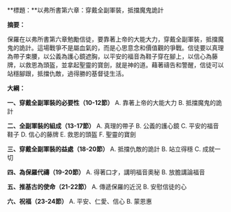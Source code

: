 **標題：**以弗所書第六章：穿戴全副軍裝，抵擋魔鬼詭計

**摘要：**

保羅在以弗所書第六章勉勵信徒，要靠著上帝的大能大力，穿戴全副軍裝，抵擋魔鬼的詭計。這場戰爭不是屬血氣的，而是心思意念和價值觀的爭戰。信徒要以真理為帶子束腰，以公義為護心鏡遮胸，以平安的福音為鞋子穿在腳上，以信心為藤牌，以救恩為頭盔，並拿起聖靈的寶劍，就是神的道。藉著禱告和警醒，信徒可以站穩腳跟，抵擋仇敵，過得勝的基督徒生活。

**大綱：**

**一、穿戴全副軍裝的必要性（10-12節）**
    A. 靠著上帝的大能大力
    B. 抵擋魔鬼的詭計

**二、全副軍裝的組成（13-17節）**
    A. 真理的帶子
    B. 公義的護心鏡
    C. 平安的福音鞋子
    D. 信心的藤牌
    E. 救恩的頭盔
    F. 聖靈的寶劍

**三、穿戴全副軍裝的益處（18-20節）**
    A. 抵擋仇敵的詭計
    B. 站立得穩
    C. 成就一切

**四、為保羅代禱（19-20節）**
    A. 得著口才，講明福音奧秘
    B. 放膽講論福音

**五、推基古的使命（21-22節）**
    A. 傳遞保羅的近況
    B. 安慰信徒的心

**六、祝福（23-24節）**
    A. 平安、仁愛、信心
    B. 蒙恩惠